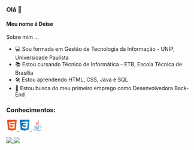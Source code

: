 ### Olá 👋
#### Meu nome é Deise

Sobre mim ...
- 💻 Sou formada em Gestão de Tecnologia da Informação - UNIP, Universidade Paulista
- 📚 Estou cursando Técnico de Informática - ETB, Escola Técnica de Brasília
- 🛠️ Estou aprendendo HTML, CSS, Java e SQL
- 💼 Estou busca do meu primeiro emprego como Desenvolvedora Back-End



<h3 align="left">Conhecimentos:</h3><p align="left">

<a href="https://html.com/" target="_blank" rel="noreferrer"> <img src="https://github.com/devicons/devicon/blob/master/icons/html5/html5-original.svg" alt="html" width="30" height="30"/> </a>
<a href="https://www.css3.com/" target="_blank" rel="noreferrer"> <img src="https://github.com/devicons/devicon/blob/master/icons/css3/css3-original.svg" alt="css" width="30" height="30"/> </a>
<a href="https://www.java.com" target="_blank" rel="noreferrer"> <img src="https://raw.githubusercontent.com/devicons/devicon/master/icons/java/java-original.svg" alt="java" width="30" height="30"/> </a>

<div align="left">
  <a href="https://github.com/deisesalless">
  <img height="180em" src="https://github-readme-stats.vercel.app/api?username=deisesalless&show_icons=true&theme=swift&include_all_commits=true&count_private=true"/>
    
  <img height="180em" src="https://github-readme-stats.vercel.app/api/top-langs/?username=deisesalless&layout=compact&langs_count=7&theme=swift"/>
</div>
